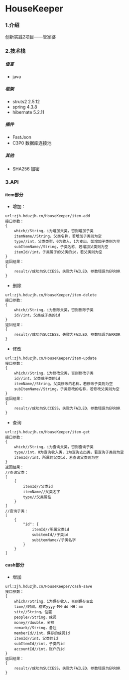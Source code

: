 # HouseKeeper

### 1.介绍
创新实践2项目——管家婆

### 2.技术栈

##### **语言**
- java

##### **框架**
- struts2 2.5.12
- spring 4.3.8
- hibernate 5.2.11

##### 插件
- FastJson
- C3P0 数据库连接池

##### 其他
- SHA256 加密

### 3.API

#### item部分
- 增加：

```
url:zjh.hduzjh.cn/HouseKeeper/item-add
接口参数：
{
    which//String，i为增加父类，否则增加子类
    itemName//String，父类名称，若增加子类则为空
    type//int，父类类型，0为收入，1为支出，如增加子类则为空
    subItemName//String，子类名称，若增加父类则为空
    itemId//int，子类属于的父类的id，若父类则为空
}
返回结果：
{
    result//成功为SUCCESS，失败为FAILED，参数错误为ERROR
}
```
- 删除

```
url:zjh.hduzjh.cn/HouseKeeper/item-delete
接口参数:
{
    which//String，i为删除父类，否则删除子类
    id//int，父类或子类的id
}
返回结果：
{
    result//成功为SUCCESS，失败为FAILED，参数错误为ERROR
}
```

- 修改

```
url:zjh.hduzjh.cn/HouseKeeper/item-update
接口参数：
{
    which//String，i为修改父类，否则修改子类
    id//int，父类或子类的id
    itemName//String，父类修改的名称，若修改子类则为空
    subItemName//String，子类修改的名称，若修改父类则为空
}
返回结果：
{
    result//成功为SUCCESS，失败为FAILED，参数错误为ERROR
}
```
- 查询

```
url:zjh.hduzjh.cn/HouseKeeper/item-get
接口参数：
{
    which//String，i为查询父类，否则查询子类
    type//int，0为查询收入类，1为查询支出类，若查询子类则为空
    itemId//int，所属的父类id，若查询父类则为空
}
返回结果：
//查询父类：
[
    {
        itemId//父类id
        itemName//父类名字
        type//父类属性
    }
]
//查询子类：
[
    {
        "id": {
            itemId//所属父类id
            subitemId//子类id
            subitemName//子类名字
        }
    }
]
```
#### cash部分
- 增加

```
url:zjh.hduzjh.cn/HouseKeeper/cash-save
接口参数：
{
    which//String，i为保存收入，否则保存支出
    time//时间，格式yyyy-MM-dd HH：mm
    site//String，位置
    people//String，成员
    money//double，金额
    remark//String，备注
    memberId//int，保存的成员id
    itemId//int，父类的id
    subItemId//int，子类的id
    accountId//int，账户的id
}
返回结果：
{
    result//成功为SUCCESS，失败为FAILED，参数错误为ERROR
}
```
